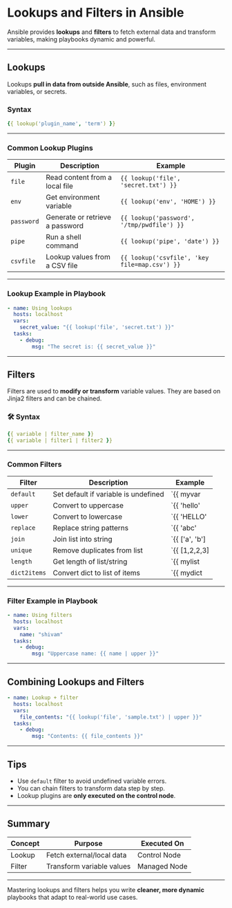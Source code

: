 # Lookups and Filters in Ansible

Ansible provides **lookups** and **filters** to fetch external data and transform variables, making playbooks dynamic and powerful.

---

## Lookups

Lookups **pull in data from outside Ansible**, such as files, environment variables, or secrets.

### Syntax

```yaml
{{ lookup('plugin_name', 'term') }}
```

---

### Common Lookup Plugins

| Plugin         | Description                                 | Example                                      |
|----------------|---------------------------------------------|----------------------------------------------|
| `file`         | Read content from a local file              | `{{ lookup('file', 'secret.txt') }}`         |
| `env`          | Get environment variable                    | `{{ lookup('env', 'HOME') }}`                |
| `password`     | Generate or retrieve a password             | `{{ lookup('password', '/tmp/pwdfile') }}`   |
| `pipe`         | Run a shell command                         | `{{ lookup('pipe', 'date') }}`               |
| `csvfile`      | Lookup values from a CSV file               | `{{ lookup('csvfile', 'key file=map.csv') }}`|

---

### Lookup Example in Playbook

```yaml
- name: Using lookups
  hosts: localhost
  vars:
    secret_value: "{{ lookup('file', 'secret.txt') }}"
  tasks:
    - debug:
        msg: "The secret is: {{ secret_value }}"
```

---

## Filters

Filters are used to **modify or transform** variable values. They are based on Jinja2 filters and can be chained.

### 🛠️ Syntax

```yaml
{{ variable | filter_name }}
{{ variable | filter1 | filter2 }}
```

---

### Common Filters

| Filter        | Description                           | Example                                     |
|---------------|---------------------------------------|---------------------------------------------|
| `default`     | Set default if variable is undefined  | `{{ myvar | default('default_value') }}`    |
| `upper`       | Convert to uppercase                  | `{{ 'hello' | upper }}`                     |
| `lower`       | Convert to lowercase                  | `{{ 'HELLO' | lower }}`                     |
| `replace`     | Replace string patterns               | `{{ 'abc' | replace('a','z') }}`            |
| `join`        | Join list into string                 | `{{ ['a', 'b'] | join(',') }}`              |
| `unique`      | Remove duplicates from list           | `{{ [1,2,2,3] | unique }}`                  |
| `length`      | Get length of list/string             | `{{ mylist | length }}`                     |
| `dict2items`  | Convert dict to list of items         | `{{ mydict | dict2items }}`                 |

---

### Filter Example in Playbook

```yaml
- name: Using filters
  hosts: localhost
  vars:
    name: "shivam"
  tasks:
    - debug:
        msg: "Uppercase name: {{ name | upper }}"
```

---

## Combining Lookups and Filters

```yaml
- name: Lookup + filter
  hosts: localhost
  vars:
    file_contents: "{{ lookup('file', 'sample.txt') | upper }}"
  tasks:
    - debug:
        msg: "Contents: {{ file_contents }}"
```

---

## Tips

- Use `default` filter to avoid undefined variable errors.
- You can chain filters to transform data step by step.
- Lookup plugins are **only executed on the control node**.

---

## Summary

| Concept | Purpose                          | Executed On     |
|--------|----------------------------------|-----------------|
| Lookup | Fetch external/local data        | Control Node    |
| Filter | Transform variable values        | Managed Node    |

---

Mastering lookups and filters helps you write **cleaner, more dynamic** playbooks that adapt to real-world use cases.
